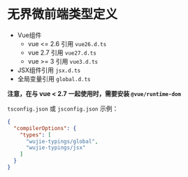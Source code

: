 # 无界微前端类型定义

- Vue组件
  - vue <= 2.6 引用 `vue26.d.ts`
  - vue 2.7 引用 `vue27.d.ts`
  - vue >= 3 引用 `vue3.d.ts`
- JSX组件引用 `jsx.d.ts`
- 全局变量引用 `global.d.ts`

**注意，在与 vue < 2.7 一起使用时，需要安装 `@vue/runtime-dom`**

`tsconfig.json` 或 `jsconfig.json` 示例：

```json
{
  "compilerOptions": {
    "types": [
      "wujie-typings/global",
      "wujie-typings/jsx"
    ]
  }
}
```
